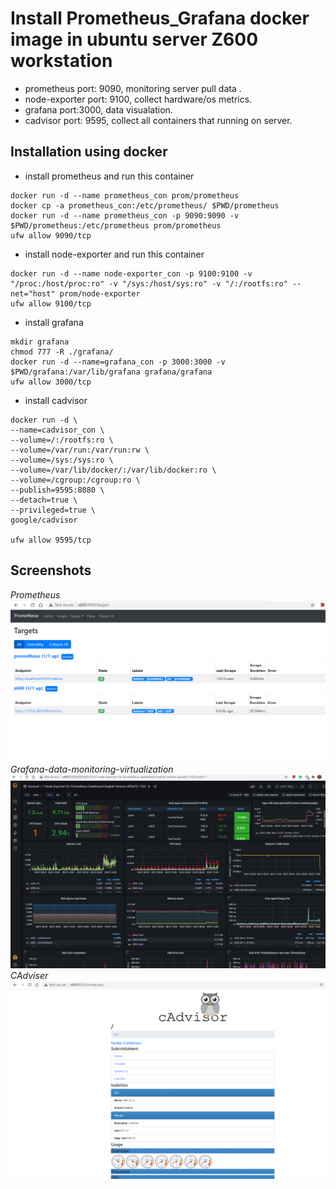 # Install Prometheus_Grafana docker image in ubuntu server Z600 workstation
- prometheus port: 9090,	monitoring server pull data .
- node-exporter port: 9100,	collect hardware/os metrics.
- grafana port:3000,	data visualation.
- cadvisor port: 9595,	collect all containers that running on server.

## Installation using docker
- install prometheus and run this container
```
docker run -d --name prometheus_con prom/prometheus
docker cp -a prometheus_con:/etc/prometheus/ $PWD/prometheus
docker run -d --name prometheus_con -p 9090:9090 -v $PWD/prometheus:/etc/prometheus prom/prometheus
ufw allow 9090/tcp
```
- install node-exporter and run this container
```
docker run -d --name node-exporter_con -p 9100:9100 -v "/proc:/host/proc:ro" -v "/sys:/host/sys:ro" -v "/:/rootfs:ro" --net="host" prom/node-exporter
ufw allow 9100/tcp
```
- install grafana
```
mkdir grafana
chmod 777 -R ./grafana/
docker run -d --name=grafana_con -p 3000:3000 -v $PWD/grafana:/var/lib/grafana grafana/grafana
ufw allow 3000/tcp
```
- install cadvisor
```
docker run -d \
--name=cadvisor_con \
--volume=/:/rootfs:ro \
--volume=/var/run:/var/run:rw \
--volume=/sys:/sys:ro \
--volume=/var/lib/docker/:/var/lib/docker:ro \
--volume=/cgroup:/cgroup:ro \
--publish=9595:8080 \
--detach=true \
--privileged=true \
google/cadvisor

ufw allow 9595/tcp
```
## Screenshots
*Prometheus*
![prometheus](https://github.com/davincizhao/Prometheus_Grafana/blob/main/snapshot_prometheus.png)
*Grafana-data-monitoring-virtualization*
![Node exporter](https://github.com/davincizhao/Prometheus_Grafana/blob/main/snapshot%20grafana%20from%20node-exporter%20for%20z600%20server.png)
*CAdviser*
![Cadviser](https://github.com/davincizhao/Prometheus_Grafana/blob/main/snapshot_cadviser.png)
